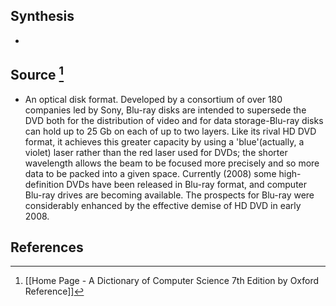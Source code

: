 ## Synthesis
- 
## Source [^1]
- An optical disk format. Developed by a consortium of over 180 companies led by Sony, Blu-ray disks are intended to supersede the DVD both for the distribution of video and for data storage-Blu-ray disks can hold up to 25 Gb on each of up to two layers. Like its rival HD DVD format, it achieves this greater capacity by using a 'blue'(actually, a violet) laser rather than the red laser used for DVDs; the shorter wavelength allows the beam to be focused more precisely and so more data to be packed into a given space. Currently (2008) some high-definition DVDs have been released in Blu-ray format, and computer Blu-ray drives are becoming available. The prospects for Blu-ray were considerably enhanced by the effective demise of HD DVD in early 2008.
## References

[^1]: [[Home Page - A Dictionary of Computer Science 7th Edition by Oxford Reference]]